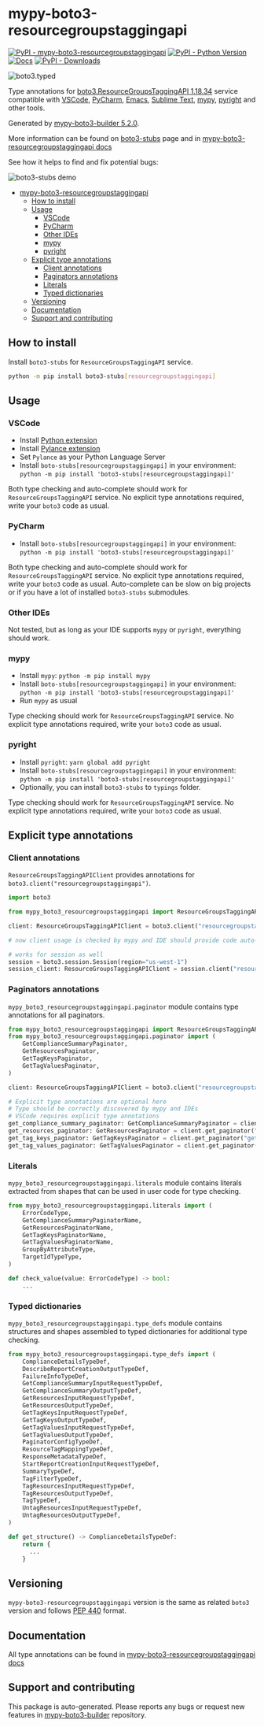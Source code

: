 <a id="mypy-boto3-resourcegroupstaggingapi"></a>

# mypy-boto3-resourcegroupstaggingapi

[![PyPI - mypy-boto3-resourcegroupstaggingapi](https://img.shields.io/pypi/v/mypy-boto3-resourcegroupstaggingapi.svg?color=blue)](https://pypi.org/project/mypy-boto3-resourcegroupstaggingapi)
[![PyPI - Python Version](https://img.shields.io/pypi/pyversions/mypy-boto3-resourcegroupstaggingapi.svg?color=blue)](https://pypi.org/project/mypy-boto3-resourcegroupstaggingapi)
[![Docs](https://img.shields.io/readthedocs/mypy-boto3-builder.svg?color=blue)](https://mypy-boto3-builder.readthedocs.io/)
[![PyPI - Downloads](https://img.shields.io/pypi/dw/mypy-boto3-resourcegroupstaggingapi?color=blue)](https://pypistats.org/packages/mypy-boto3-resourcegroupstaggingapi)

![boto3.typed](https://github.com/vemel/mypy_boto3_builder/raw/master/logo.png)

Type annotations for
[boto3.ResourceGroupsTaggingAPI 1.18.34](https://boto3.amazonaws.com/v1/documentation/api/1.18.34/reference/services/resourcegroupstaggingapi.html#ResourceGroupsTaggingAPI)
service compatible with [VSCode](https://code.visualstudio.com/),
[PyCharm](https://www.jetbrains.com/pycharm/),
[Emacs](https://www.gnu.org/software/emacs/),
[Sublime Text](https://www.sublimetext.com/),
[mypy](https://github.com/python/mypy),
[pyright](https://github.com/microsoft/pyright) and other tools.

Generated by
[mypy-boto3-builder 5.2.0](https://github.com/vemel/mypy_boto3_builder).

More information can be found on
[boto3-stubs](https://pypi.org/project/boto3-stubs/) page and in
[mypy-boto3-resourcegroupstaggingapi docs](https://vemel.github.io/boto3_stubs_docs/mypy_boto3_resourcegroupstaggingapi/)

See how it helps to find and fix potential bugs:

![boto3-stubs demo](https://github.com/vemel/mypy_boto3_builder/raw/master/demo.gif)

- [mypy-boto3-resourcegroupstaggingapi](#mypy-boto3-resourcegroupstaggingapi)
  - [How to install](#how-to-install)
  - [Usage](#usage)
    - [VSCode](#vscode)
    - [PyCharm](#pycharm)
    - [Other IDEs](#other-ides)
    - [mypy](#mypy)
    - [pyright](#pyright)
  - [Explicit type annotations](#explicit-type-annotations)
    - [Client annotations](#client-annotations)
    - [Paginators annotations](#paginators-annotations)
    - [Literals](#literals)
    - [Typed dictionaries](#typed-dictionaries)
  - [Versioning](#versioning)
  - [Documentation](#documentation)
  - [Support and contributing](#support-and-contributing)

<a id="how-to-install"></a>

## How to install

Install `boto3-stubs` for `ResourceGroupsTaggingAPI` service.

```bash
python -m pip install boto3-stubs[resourcegroupstaggingapi]
```

<a id="usage"></a>

## Usage

<a id="vscode"></a>

### VSCode

- Install
  [Python extension](https://marketplace.visualstudio.com/items?itemName=ms-python.python)
- Install
  [Pylance extension](https://marketplace.visualstudio.com/items?itemName=ms-python.vscode-pylance)
- Set `Pylance` as your Python Language Server
- Install `boto-stubs[resourcegroupstaggingapi]` in your environment:
  `python -m pip install 'boto3-stubs[resourcegroupstaggingapi]'`

Both type checking and auto-complete should work for `ResourceGroupsTaggingAPI`
service. No explicit type annotations required, write your `boto3` code as
usual.

<a id="pycharm"></a>

### PyCharm

- Install `boto-stubs[resourcegroupstaggingapi]` in your environment:
  `python -m pip install 'boto3-stubs[resourcegroupstaggingapi]'`

Both type checking and auto-complete should work for `ResourceGroupsTaggingAPI`
service. No explicit type annotations required, write your `boto3` code as
usual. Auto-complete can be slow on big projects or if you have a lot of
installed `boto3-stubs` submodules.

<a id="other-ides"></a>

### Other IDEs

Not tested, but as long as your IDE supports `mypy` or `pyright`, everything
should work.

<a id="mypy"></a>

### mypy

- Install `mypy`: `python -m pip install mypy`
- Install `boto-stubs[resourcegroupstaggingapi]` in your environment:
  `python -m pip install 'boto3-stubs[resourcegroupstaggingapi]'`
- Run `mypy` as usual

Type checking should work for `ResourceGroupsTaggingAPI` service. No explicit
type annotations required, write your `boto3` code as usual.

<a id="pyright"></a>

### pyright

- Install `pyright`: `yarn global add pyright`
- Install `boto-stubs[resourcegroupstaggingapi]` in your environment:
  `python -m pip install 'boto3-stubs[resourcegroupstaggingapi]'`
- Optionally, you can install `boto3-stubs` to `typings` folder.

Type checking should work for `ResourceGroupsTaggingAPI` service. No explicit
type annotations required, write your `boto3` code as usual.

<a id="explicit-type-annotations"></a>

## Explicit type annotations

<a id="client-annotations"></a>

### Client annotations

`ResourceGroupsTaggingAPIClient` provides annotations for
`boto3.client("resourcegroupstaggingapi")`.

```python
import boto3

from mypy_boto3_resourcegroupstaggingapi import ResourceGroupsTaggingAPIClient

client: ResourceGroupsTaggingAPIClient = boto3.client("resourcegroupstaggingapi")

# now client usage is checked by mypy and IDE should provide code auto-complete

# works for session as well
session = boto3.session.Session(region="us-west-1")
session_client: ResourceGroupsTaggingAPIClient = session.client("resourcegroupstaggingapi")
```

<a id="paginators-annotations"></a>

### Paginators annotations

`mypy_boto3_resourcegroupstaggingapi.paginator` module contains type
annotations for all paginators.

```python
from mypy_boto3_resourcegroupstaggingapi import ResourceGroupsTaggingAPIClient
from mypy_boto3_resourcegroupstaggingapi.paginator import (
    GetComplianceSummaryPaginator,
    GetResourcesPaginator,
    GetTagKeysPaginator,
    GetTagValuesPaginator,
)

client: ResourceGroupsTaggingAPIClient = boto3.client("resourcegroupstaggingapi")

# Explicit type annotations are optional here
# Type should be correctly discovered by mypy and IDEs
# VSCode requires explicit type annotations
get_compliance_summary_paginator: GetComplianceSummaryPaginator = client.get_paginator("get_compliance_summary")
get_resources_paginator: GetResourcesPaginator = client.get_paginator("get_resources")
get_tag_keys_paginator: GetTagKeysPaginator = client.get_paginator("get_tag_keys")
get_tag_values_paginator: GetTagValuesPaginator = client.get_paginator("get_tag_values")
```

<a id="literals"></a>

### Literals

`mypy_boto3_resourcegroupstaggingapi.literals` module contains literals
extracted from shapes that can be used in user code for type checking.

```python
from mypy_boto3_resourcegroupstaggingapi.literals import (
    ErrorCodeType,
    GetComplianceSummaryPaginatorName,
    GetResourcesPaginatorName,
    GetTagKeysPaginatorName,
    GetTagValuesPaginatorName,
    GroupByAttributeType,
    TargetIdTypeType,
)

def check_value(value: ErrorCodeType) -> bool:
    ...
```

<a id="typed-dictionaries"></a>

### Typed dictionaries

`mypy_boto3_resourcegroupstaggingapi.type_defs` module contains structures and
shapes assembled to typed dictionaries for additional type checking.

```python
from mypy_boto3_resourcegroupstaggingapi.type_defs import (
    ComplianceDetailsTypeDef,
    DescribeReportCreationOutputTypeDef,
    FailureInfoTypeDef,
    GetComplianceSummaryInputRequestTypeDef,
    GetComplianceSummaryOutputTypeDef,
    GetResourcesInputRequestTypeDef,
    GetResourcesOutputTypeDef,
    GetTagKeysInputRequestTypeDef,
    GetTagKeysOutputTypeDef,
    GetTagValuesInputRequestTypeDef,
    GetTagValuesOutputTypeDef,
    PaginatorConfigTypeDef,
    ResourceTagMappingTypeDef,
    ResponseMetadataTypeDef,
    StartReportCreationInputRequestTypeDef,
    SummaryTypeDef,
    TagFilterTypeDef,
    TagResourcesInputRequestTypeDef,
    TagResourcesOutputTypeDef,
    TagTypeDef,
    UntagResourcesInputRequestTypeDef,
    UntagResourcesOutputTypeDef,
)

def get_structure() -> ComplianceDetailsTypeDef:
    return {
      ...
    }
```

<a id="versioning"></a>

## Versioning

`mypy-boto3-resourcegroupstaggingapi` version is the same as related `boto3`
version and follows [PEP 440](https://www.python.org/dev/peps/pep-0440/)
format.

<a id="documentation"></a>

## Documentation

All type annotations can be found in
[mypy-boto3-resourcegroupstaggingapi docs](https://vemel.github.io/boto3_stubs_docs/mypy_boto3_resourcegroupstaggingapi/)

<a id="support-and-contributing"></a>

## Support and contributing

This package is auto-generated. Please reports any bugs or request new features
in [mypy-boto3-builder](https://github.com/vemel/mypy_boto3_builder/issues/)
repository.
